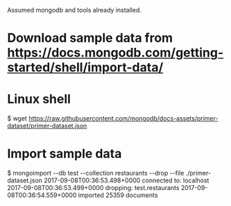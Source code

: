 Assumed mongodb and tools already installed.

# Download sample data from https://docs.mongodb.com/getting-started/shell/import-data/

# Linux shell
$ wget https://raw.githubusercontent.com/mongodb/docs-assets/primer-dataset/primer-dataset.json

# Import sample data
$ mongoimport --db test --collection restaurants --drop --file ./primer-dataset.json
2017-09-08T00:36:53.498+0000	connected to: localhost
2017-09-08T00:36:53.499+0000	dropping: test.restaurants
2017-09-08T00:36:54.559+0000	imported 25359 documents